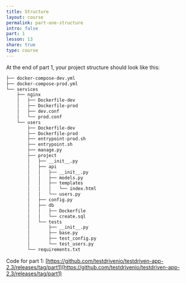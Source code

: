 ```yaml
---
title: Structure
layout: course
permalink: part-one-structure
intro: false
part: 1
lesson: 13
share: true
type: course
---
```


At the end of part 1, your project structure should look like this:

```sh
├── docker-compose-dev.yml
├── docker-compose-prod.yml
└── services
    ├── nginx
    │   ├── Dockerfile-dev
    │   ├── Dockerfile-prod
    │   ├── dev.conf
    │   └── prod.conf
    └── users
        ├── Dockerfile-dev
        ├── Dockerfile-prod
        ├── entrypoint-prod.sh
        ├── entrypoint.sh
        ├── manage.py
        ├── project
        │   ├── __init__.py
        │   ├── api
        │   │   ├── __init__.py
        │   │   ├── models.py
        │   │   ├── templates
        │   │   │   └── index.html
        │   │   └── users.py
        │   ├── config.py
        │   ├── db
        │   │   ├── Dockerfile
        │   │   └── create.sql
        │   └── tests
        │       ├── __init__.py
        │       ├── base.py
        │       ├── test_config.py
        │       └── test_users.py
        └── requirements.txt
```

Code for part 1: [https://github.com/testdrivenio/testdriven-app-2.3/releases/tag/part1](https://github.com/testdrivenio/testdriven-app-2.3/releases/tag/part1)
